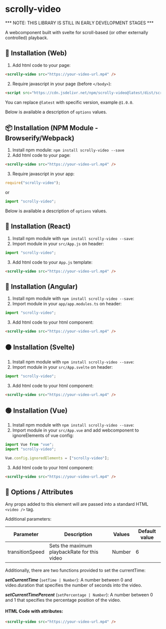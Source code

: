 # scrolly-video

*** NOTE: THIS LIBRARY IS STILL IN EARLY DEVELOPMENT STAGES ***

A webcomponent built with svelte for scroll-based (or other externally controlled) playback.

## 🚀 Installation (Web)

1. Add html code to your page:

```html
<scrolly-video src="https://your-video-url.mp4" />
```

2. Require javascript in your page (before `</body>`):

```html
<script src="https://cdn.jsdelivr.net/npm/scrolly-video@latest/dist/scrolly-video.js" />
```

You can replace `@latest` with specific version, example `@1.0.0`.

Below is available a description of `options` values.

## 📦 Installation (NPM Module - Browserify/Webpack)

1. Install npm module: `npm install scrolly-video --save`
2. Add html code to your page:

```html
<scrolly-video src="https://your-video-url.mp4" />
```

3. Require javascript in your app:

```javascript
require("scrolly-video");
```

or

```javascript
import "scrolly-video";
```

Below is available a description of `options` values.

## 🔵 Installation (React)

1. Install npm module with `npm install scrolly-video --save`:
2. Import module in your `src/App.js` on header:

```javascript
import "scrolly-video";
```

3. Add html code to your `App.js` template:

```html
<scrolly-video src="https://your-video-url.mp4" />
```

## 🔴 Installation (Angular)

1. Install npm module with `npm install scrolly-video --save`:
2. Import module in your `app/app.modules.ts` on header:

```javascript
import "scrolly-video";
```

3. Add html code to your html component:

```html
<scrolly-video src="https://your-video-url.mp4" />
```

## 🟠 Installation (Svelte)

1. Install npm module with `npm install scrolly-video --save`:
2. Import module in your `src/App.svelte` on header:

```javascript
import "scrolly-video";
```

3. Add html code to your html component:

```html
<scrolly-video src="https://your-video-url.mp4" />
```

## 🟢 Installation (Vue)

1. Install npm module with `npm install scrolly-video --save`:
2. Import module in your `src/App.vue` and add webcomponent to ignoreElements of vue config:

```javascript
import Vue from "vue";
import "scrolly-video";

Vue.config.ignoredElements = ["scrolly-video"];
```

3. Add html code to your html component:

```html
<scrolly-video src="https://your-video-url.mp4" />
```

## 🧰 Options / Attributes

Any props added to this element will are passed into a standard HTML `<video />` tag. 

Additional parameters:

| Parameter       | Description                                  | Values | Default value |
|-----------------|----------------------------------------------|--------|---------------|
| transitionSpeed | Sets the maximum playbackRate for this video | Number | 6             |

Additionally, there are two functions provided to set the currentTime:

***setCurrentTime*** (`setTime | Number`): A number between 0 and video.duration that specifies the number of seconds into the video.

***setCurrentTimePercent*** (`setPercentage | Number`): A number between 0 and 1 that specifies the percentage position of the video.

#### HTML Code with attributes:

```html
<scrolly-video src="https://your-video-url.mp4" />
```
